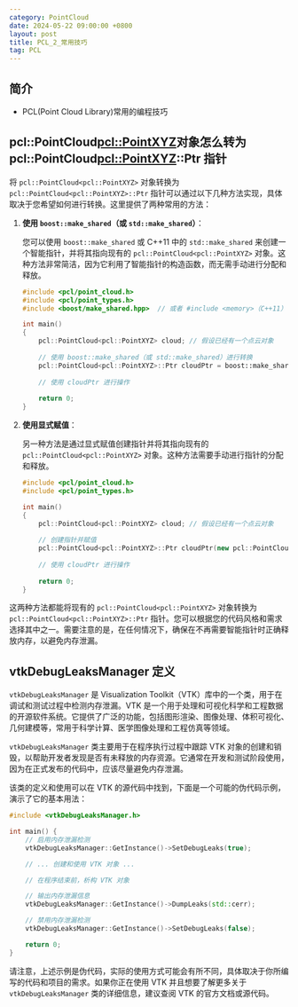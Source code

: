 ```yaml
---
category: PointCloud
date: 2024-05-22 09:00:00 +0800
layout: post
title: PCL_2_常用技巧
tag: PCL
---
```

## 简介

+ PCL(Point Cloud Library)常用的编程技巧

## pcl::PointCloud<pcl::PointXYZ>对象怎么转为pcl::PointCloud<pcl::PointXYZ>::Ptr 指针

将 `pcl::PointCloud<pcl::PointXYZ>` 对象转换为 `pcl::PointCloud<pcl::PointXYZ>::Ptr` 指针可以通过以下几种方法实现，具体取决于您希望如何进行转换。这里提供了两种常用的方法：

1. **使用 `boost::make_shared`（或 `std::make_shared`）**：

   您可以使用 `boost::make_shared` 或 C++11 中的 `std::make_shared` 来创建一个智能指针，并将其指向现有的 `pcl::PointCloud<pcl::PointXYZ>` 对象。这种方法非常简洁，因为它利用了智能指针的构造函数，而无需手动进行分配和释放。

   ```cpp
   #include <pcl/point_cloud.h>
   #include <pcl/point_types.h>
   #include <boost/make_shared.hpp>  // 或者 #include <memory>（C++11）

   int main()
   {
       pcl::PointCloud<pcl::PointXYZ> cloud; // 假设已经有一个点云对象
       
       // 使用 boost::make_shared（或 std::make_shared）进行转换
       pcl::PointCloud<pcl::PointXYZ>::Ptr cloudPtr = boost::make_shared<pcl::PointCloud<pcl::PointXYZ>>(cloud);
       
       // 使用 cloudPtr 进行操作
       
       return 0;
   }
   ```

2. **使用显式赋值**：

   另一种方法是通过显式赋值创建指针并将其指向现有的 `pcl::PointCloud<pcl::PointXYZ>` 对象。这种方法需要手动进行指针的分配和释放。

   ```cpp
   #include <pcl/point_cloud.h>
   #include <pcl/point_types.h>

   int main()
   {
       pcl::PointCloud<pcl::PointXYZ> cloud; // 假设已经有一个点云对象
       
       // 创建指针并赋值
       pcl::PointCloud<pcl::PointXYZ>::Ptr cloudPtr(new pcl::PointCloud<pcl::PointXYZ>(cloud));
       
       // 使用 cloudPtr 进行操作
       
       return 0;
   }
   ```

这两种方法都能将现有的 `pcl::PointCloud<pcl::PointXYZ>` 对象转换为 `pcl::PointCloud<pcl::PointXYZ>::Ptr` 指针。您可以根据您的代码风格和需求选择其中之一。需要注意的是，在任何情况下，确保在不再需要智能指针时正确释放内存，以避免内存泄漏。

## vtkDebugLeaksManager 定义 

`vtkDebugLeaksManager` 是 Visualization Toolkit（VTK）库中的一个类，用于在调试和测试过程中检测内存泄漏。VTK 是一个用于处理和可视化科学和工程数据的开源软件系统。它提供了广泛的功能，包括图形渲染、图像处理、体积可视化、几何建模等，常用于科学计算、医学图像处理和工程仿真等领域。

`vtkDebugLeaksManager` 类主要用于在程序执行过程中跟踪 VTK 对象的创建和销毁，以帮助开发者发现是否有未释放的内存资源。它通常在开发和测试阶段使用，因为在正式发布的代码中，应该尽量避免内存泄漏。

该类的定义和使用可以在 VTK 的源代码中找到，下面是一个可能的伪代码示例，演示了它的基本用法：

```cpp
#include <vtkDebugLeaksManager.h>

int main() {
    // 启用内存泄漏检测
    vtkDebugLeaksManager::GetInstance()->SetDebugLeaks(true);

    // ... 创建和使用 VTK 对象 ...

    // 在程序结束前，析构 VTK 对象

    // 输出内存泄漏信息
    vtkDebugLeaksManager::GetInstance()->DumpLeaks(std::cerr);

    // 禁用内存泄漏检测
    vtkDebugLeaksManager::GetInstance()->SetDebugLeaks(false);

    return 0;
}
```

请注意，上述示例是伪代码，实际的使用方式可能会有所不同，具体取决于你所编写的代码和项目的需求。如果你正在使用 VTK 并且想要了解更多关于 `vtkDebugLeaksManager` 类的详细信息，建议查阅 VTK 的官方文档或源代码。